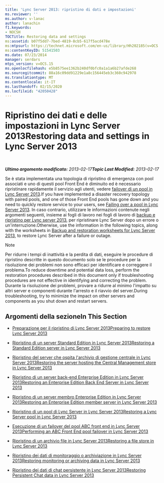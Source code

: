 ```yaml
---
title: 'Lync Server 2013: ripristino di dati e impostazioni'
ms.reviewer: ''
ms.author: v-lanac
author: lanachin
f1.keywords:
- NOCSH
TOCTitle: Restoring data and settings
ms:assetid: b07f5dd7-7bed-4819-8cb5-617f5acd478e
ms:mtpsurl: https://technet.microsoft.com/en-us/library/Hh202185(v=OCS.15)
ms:contentKeyID: 51541503
ms.date: 07/23/2014
manager: serdars
mtps_version: v=OCS.15
ms.openlocfilehash: e5b8575ee1362b240df0bfc0a1a1a6b27afde268
ms.sourcegitcommit: 88a16c09dd91229e1a8c156445eb3c360c942978
ms.translationtype: MT
ms.contentlocale: it-IT
ms.lasthandoff: 02/15/2020
ms.locfileid: "42050428"
---
```

<div data-xmlns="http://www.w3.org/1999/xhtml">

<div class="topic" data-xmlns="http://www.w3.org/1999/xhtml" data-msxsl="urn:schemas-microsoft-com:xslt" data-cs="http://msdn.microsoft.com/">

<div data-asp="http://msdn2.microsoft.com/asp">

# <a name="restoring-data-and-settings-in-lync-server-2013"></a><span data-ttu-id="cd6c6-102">Ripristino dei dati e delle impostazioni in Lync Server 2013</span><span class="sxs-lookup"><span data-stu-id="cd6c6-102">Restoring data and settings in Lync Server 2013</span></span>

</div>

<div id="mainSection">

<div id="mainBody">

<span> </span>

<span data-ttu-id="cd6c6-103">_**Ultimo argomento modificato:** 2013-02-17_</span><span class="sxs-lookup"><span data-stu-id="cd6c6-103">_**Topic Last Modified:** 2013-02-17_</span></span>

<span data-ttu-id="cd6c6-104">Se è stata implementata una topologia di ripristino di emergenza con pool associati e uno di questi pool Front End è diminuito ed è necessario ripristinare rapidamente il servizio agli utenti, vedere [failover di un pool in Lync Server 2013](lync-server-2013-failing-over-a-pool.md).</span><span class="sxs-lookup"><span data-stu-id="cd6c6-104">If you have implemented a disaster recovery topology with paired pools, and one of those Front End pools has gone down and you need to quickly restore service to your users, see [Failing over a pool in Lync Server 2013](lync-server-2013-failing-over-a-pool.md).</span></span> <span data-ttu-id="cd6c6-105">In caso contrario, utilizzare le informazioni contenute negli argomenti seguenti, insieme ai fogli di lavoro nei fogli di lavoro di [backup e ripristino per Lync server 2013](lync-server-2013-backup-and-restoration-worksheets.md), per ripristinare Lync Server dopo un errore o un'interruzione.</span><span class="sxs-lookup"><span data-stu-id="cd6c6-105">Otherwise, use the information in the following topics, along with the worksheets in [Backup and restoration worksheets for Lync Server 2013](lync-server-2013-backup-and-restoration-worksheets.md), to restore Lync Server after a failure or outage.</span></span>

<div>


> [!NOTE]  
> <span data-ttu-id="cd6c6-106">Per ridurre i tempi di inattività e la perdita di dati, eseguire le procedure di ripristino descritte in questo documento solo se le procedure per la risoluzione dei problemi non sono efficaci per identificare e correggere il problema.</span><span class="sxs-lookup"><span data-stu-id="cd6c6-106">To reduce downtime and potential data loss, perform the restoration procedures described in this document only if troubleshooting procedures are not effective in identifying and correcting the problem.</span></span> <span data-ttu-id="cd6c6-107">Durante la risoluzione dei problemi, provare a ridurre al minimo l'impatto su altri server e componenti durante l'arresto e il riavvio del server.</span><span class="sxs-lookup"><span data-stu-id="cd6c6-107">During troubleshooting, try to minimize the impact on other servers and components as you shut down and restart servers.</span></span>



</div>

<div>

## <a name="in-this-section"></a><span data-ttu-id="cd6c6-108">Argomenti della sezione</span><span class="sxs-lookup"><span data-stu-id="cd6c6-108">In This Section</span></span>

  - [<span data-ttu-id="cd6c6-109">Preparazione per il ripristino di Lync Server 2013</span><span class="sxs-lookup"><span data-stu-id="cd6c6-109">Preparing to restore Lync Server 2013</span></span>](lync-server-2013-preparing-to-restore-lync-server.md)

  - [<span data-ttu-id="cd6c6-110">Ripristino di un server Standard Edition in Lync Server 2013</span><span class="sxs-lookup"><span data-stu-id="cd6c6-110">Restoring a Standard Edition server in Lync Server 2013</span></span>](lync-server-2013-restoring-a-standard-edition-server.md)

  - [<span data-ttu-id="cd6c6-111">Ripristino del server che ospita l'archivio di gestione centrale in Lync Server 2013</span><span class="sxs-lookup"><span data-stu-id="cd6c6-111">Restoring the server hosting the Central Management store in Lync Server 2013</span></span>](lync-server-2013-restoring-the-server-hosting-the-central-management-store.md)

  - [<span data-ttu-id="cd6c6-112">Ripristino di un server back-end Enterprise Edition in Lync Server 2013</span><span class="sxs-lookup"><span data-stu-id="cd6c6-112">Restoring an Enterprise Edition Back End Server in Lync Server 2013</span></span>](lync-server-2013-restoring-an-enterprise-edition-back-end-server.md)

  - [<span data-ttu-id="cd6c6-113">Ripristino di un server membro Enterprise Edition in Lync Server 2013</span><span class="sxs-lookup"><span data-stu-id="cd6c6-113">Restoring an Enterprise Edition member server in Lync Server 2013</span></span>](lync-server-2013-restoring-an-enterprise-edition-member-server.md)

  - [<span data-ttu-id="cd6c6-114">Ripristino di un pool di Lync Server in Lync Server 2013</span><span class="sxs-lookup"><span data-stu-id="cd6c6-114">Restoring a Lync Server pool in Lync Server 2013</span></span>](lync-server-2013-restoring-a-lync-server-pool.md)

  - [<span data-ttu-id="cd6c6-115">Esecuzione di un failover del pool ABC front end in Lync Server 2013</span><span class="sxs-lookup"><span data-stu-id="cd6c6-115">Performing an ABC Front End pool failover in Lync Server 2013</span></span>](lync-server-2013-performing-an-abc-front-end-pool-failover.md)

  - [<span data-ttu-id="cd6c6-116">Ripristino di un archivio file in Lync Server 2013</span><span class="sxs-lookup"><span data-stu-id="cd6c6-116">Restoring a file store in Lync Server 2013</span></span>](lync-server-2013-restoring-a-file-store.md)

  - [<span data-ttu-id="cd6c6-117">Ripristino dei dati di monitoraggio o archiviazione in Lync Server 2013</span><span class="sxs-lookup"><span data-stu-id="cd6c6-117">Restoring monitoring or archiving data in Lync Server 2013</span></span>](lync-server-2013-restoring-monitoring-or-archiving-data.md)

  - [<span data-ttu-id="cd6c6-118">Ripristino dei dati di chat persistente in Lync Server 2013</span><span class="sxs-lookup"><span data-stu-id="cd6c6-118">Restoring Persistent Chat data in Lync Server 2013</span></span>](lync-server-2013-restoring-persistent-chat-data.md)

</div>

</div>

<span> </span>

</div>

</div>

</div>

